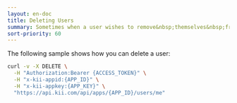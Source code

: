 ```yaml
---
layout: en-doc
title: Deleting Users
summary: Sometimes when a user wishes to remove&nbsp;themselves&nbsp;from your application, you will want to permanently delete his/her user account.
sort-priority: 60
---
```

The following sample shows how you can delete a user:

```sh
curl -v -X DELETE \
  -H "Authorization:Bearer {ACCESS_TOKEN}" \
  -H "x-kii-appid:{APP_ID}" \
  -H "x-kii-appkey:{APP_KEY}" \
  "https://api.kii.com/api/apps/{APP_ID}/users/me"
```
